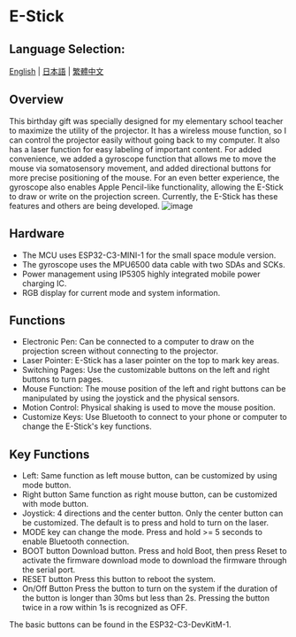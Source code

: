 # E-Stick    
## Language Selection:
[English](https://github.com/Knockoi/E-Stick/blob/main/README.md) | [日本語](https://github.com/Knockoi/E-Stick/blob/main/ReadmeCN.md) | [繁體中文](https://github.com/Knockoi/E-Stick-V1/blob/main/ReadmeTC.md)  
## Overview  
This birthday gift was specially designed for my elementary school teacher to maximize the utility of the projector. It has a wireless mouse function, so I can control the projector easily without going back to my computer.
It also has a laser function for easy labeling of important content. For added convenience, we added a gyroscope function that allows me to move the mouse via somatosensory movement, and added directional buttons for more precise positioning of the mouse.
For an even better experience, the gyroscope also enables Apple Pencil-like functionality, allowing the E-Stick to draw or write on the projection screen. Currently, the E-Stick has these features and others are being developed.
  ![image](https://github.com/Knockoi/E-Stick/blob/main/Image/%E8%9E%A2%E5%B9%95%E6%93%B7%E5%8F%96%E7%95%AB%E9%9D%A2%202023-09-16%20235403.png)
  
## Hardware  
- The MCU uses ESP32-C3-MINI-1 for the small space module version.
- The gyroscope uses the MPU6500 data cable with two SDAs and SCKs.
- Power management using IP5305 highly integrated mobile power charging IC.
- RGB display for current mode and system information.  

## Functions  
- Electronic Pen: Can be connected to a computer to draw on the projection screen without connecting to the projector.
- Laser Pointer: E-Stick has a laser pointer on the top to mark key areas.
- Switching Pages: Use the customizable buttons on the left and right buttons to turn pages.
- Mouse Function: The mouse position of the left and right buttons can be manipulated by using the joystick and the physical sensors.
- Motion Control: Physical shaking is used to move the mouse position.
- Customize Keys: Use Bluetooth to connect to your phone or computer to change the E-Stick's key functions.
  
## Key Functions  
- Left: Same function as left mouse button, can be customized by using mode button.
- Right button Same function as right mouse button, can be customized with mode button.
- Joystick: 4 directions and the center button. Only the center button can be customized. The default is to press and hold to turn on the laser.
- MODE key can change the mode. Press and hold >= 5 seconds to enable Bluetooth connection.
- BOOT button Download button. Press and hold Boot, then press Reset to activate the firmware download mode to download the firmware through the serial port.
- RESET button Press this button to reboot the system.
- On/Off Button Press the button to turn on the system if the duration of the button is longer than 30ms but less than 2s. Pressing the button twice in a row within 1s is recognized as OFF.
    
The basic buttons can be found in the ESP32-C3-DevKitM-1.
